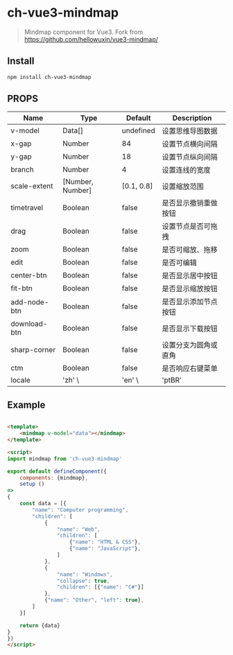 # ch-vue3-mindmap

> Mindmap component for Vue3. Fork from https://github.com/hellowuxin/vue3-mindmap/

## Install

```sh
npm install ch-vue3-mindmap
```

## PROPS

| Name         | Type             | Default    | Description |
|--------------|------------------|------------|-------------|
| v-model      | Data[]           | undefined  | 设置思维导图数据    |
| x-gap        | Number           | 84         | 设置节点横向间隔    |
| y-gap        | Number           | 18         | 设置节点纵向间隔    |
| branch       | Number           | 4          | 设置连线的宽度     |
| scale-extent | [Number, Number] | [0.1, 0.8] | 设置缩放范围      |
| timetravel   | Boolean          | false      | 是否显示撤销重做按钮  |
| drag         | Boolean          | false      | 设置节点是否可拖拽   |
| zoom         | Boolean          | false      | 是否可缩放、拖移    |
| edit         | Boolean          | false      | 是否可编辑       |
| center-btn   | Boolean          | false      | 是否显示居中按钮    |
| fit-btn      | Boolean          | false      | 是否显示缩放按钮    |
| add-node-btn | Boolean          | false      | 是否显示添加节点按钮  |
| download-btn | Boolean          | false      | 是否显示下载按钮    |
| sharp-corner | Boolean          | false      | 设置分支为圆角或直角  |
| ctm          | Boolean          | false      | 是否响应右键菜单    |
| locale       | 'zh' \           | 'en' \     | 'ptBR'      | 'zh'       | i18n                  |

## Example

```html

<template>
    <mindmap v-model="data"></mindmap>
</template>

<script>
import mindmap from 'ch-vue3-mindmap'

export default defineComponent({
    components: {mindmap},
    setup ()
=>
{
    const data = [{
        "name": "Computer programming",
        "children": [
            {
                "name": "Web",
                "children": [
                    {"name": "HTML & CSS"},
                    {"name": "JavaScript"},
                ]
            },
            {
                "name": "Windows",
                "collapse": true,
                "children": [{"name": "C#"}]
            },
            {"name": "Other", "left": true},
        ]
    }]

    return {data}
}
})
</script>
```
